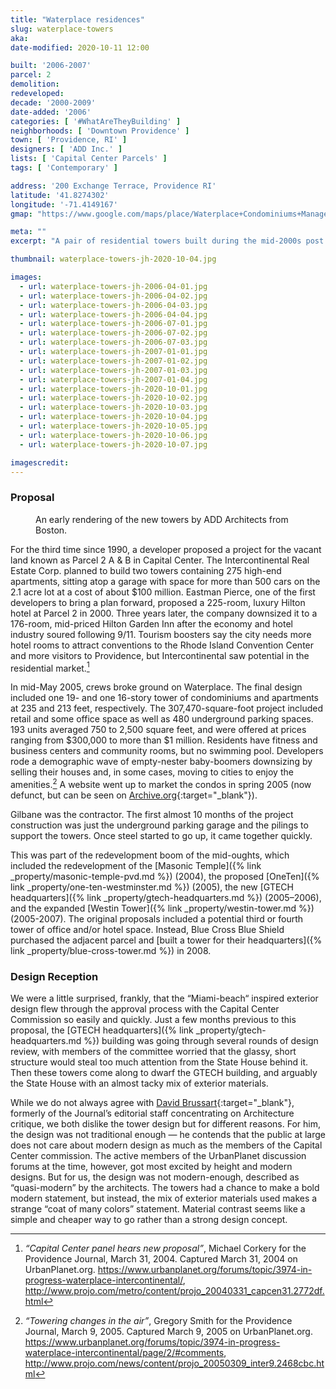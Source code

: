```yaml
---
title: "Waterplace residences"
slug: waterplace-towers
aka:
date-modified: 2020-10-11 12:00

built: '2006-2007'
parcel: 2
demolition: 
redeveloped: 
decade: '2000-2009'
date-added: '2006'
categories: [ '#WhatAreTheyBuilding' ]
neighborhoods: [ 'Downtown Providence' ]
town: [ 'Providence, RI' ]
designers: [ 'ADD Inc.' ]
lists: [ 'Capital Center Parcels' ]
tags: [ 'Contemporary' ]

address: '200 Exchange Terrace, Providence RI'
latitude: '41.8274302'
longitude: '-71.4149167'
gmap: "https://www.google.com/maps/place/Waterplace+Condominiums+Management/@41.8274302,-71.4149167,17z/data=!3m1!4b1!4m5!3m4!1s0x89e44510d089f773:0x3d3045b4eade68c4!8m2!3d41.8274302!4d-71.412728"

meta: ""
excerpt: "A pair of residential towers built during the mid-2000s post 9-11 boom — condos selling at the time for $300k to $1m."

thumbnail: waterplace-towers-jh-2020-10-04.jpg

images:
  - url: waterplace-towers-jh-2006-04-01.jpg
  - url: waterplace-towers-jh-2006-04-02.jpg
  - url: waterplace-towers-jh-2006-04-03.jpg
  - url: waterplace-towers-jh-2006-04-04.jpg
  - url: waterplace-towers-jh-2006-07-01.jpg
  - url: waterplace-towers-jh-2006-07-02.jpg
  - url: waterplace-towers-jh-2006-07-03.jpg
  - url: waterplace-towers-jh-2007-01-01.jpg
  - url: waterplace-towers-jh-2007-01-02.jpg
  - url: waterplace-towers-jh-2007-01-03.jpg
  - url: waterplace-towers-jh-2007-01-04.jpg
  - url: waterplace-towers-jh-2020-10-01.jpg
  - url: waterplace-towers-jh-2020-10-02.jpg
  - url: waterplace-towers-jh-2020-10-03.jpg
  - url: waterplace-towers-jh-2020-10-04.jpg
  - url: waterplace-towers-jh-2020-10-05.jpg
  - url: waterplace-towers-jh-2020-10-06.jpg
  - url: waterplace-towers-jh-2020-10-07.jpg

imagescredit:
---
```


### Proposal 

<figure class="u__img u__img--right" aria-hidden="true">
  <a href="#photo-4">
    <img src="{{ site.propimg_path }}{{ page.slug }}/waterplace003.jpg" alt="" />
  </a>
  <figcaption>An early rendering of the new towers by ADD Architects from Boston.</figcaption>
</figure>

For the third time since 1990, a developer proposed a project for the vacant land known as Parcel 2 A & B in Capital Center. The Intercontinental Real Estate Corp. planned to build two towers containing 275 high-end apartments, sitting atop a garage with space for more than 500 cars on the 2.1 acre lot at a cost of about $100 million. Eastman Pierce, one of the first developers to bring a plan forward, proposed a 225-room, luxury Hilton hotel at Parcel 2 in 2000. Three years later, the company downsized it to a 176-room, mid-priced Hilton Garden Inn after the economy and hotel industry soured following 9/11. Tourism boosters say the city needs more hotel rooms to attract conventions to the Rhode Island Convention Center and more visitors to Providence, but Intercontinental saw potential in the residential market.[^1]

[^1]: _“Capital Center panel hears new proposal”_, Michael Corkery for the Providence Journal, March 31, 2004. Captured March 31, 2004 on UrbanPlanet.org. https://www.urbanplanet.org/forums/topic/3974-in-progress-waterplace-intercontinental/, http://www.projo.com/metro/content/projo_20040331_capcen31.2772df.html

In mid-May 2005, crews broke ground on Waterplace. The final design included one 19- and one 16-story tower of condominiums and apartments at 235 and 213 feet, respectively. The 307,470-square-foot project included retail and some office space as well as 480 underground parking spaces. 193 units averaged 750 to 2,500 square feet, and were offered at prices ranging from $300,000 to more than $1 million. Residents have fitness and business centers and community rooms, but no swimming pool. Developers rode a demographic wave of empty-nester baby-boomers downsizing by selling their houses and, in some cases, moving to cities to enjoy the amenities.[^2] A website went up to market the condos in spring 2005 (now defunct, but can be seen on [Archive.org](//web.archive.org/web/20090414194412/http://www.liveatwaterplace.com/){:target="_blank"}). 

[^2]: _“Towering changes in the air”_, Gregory Smith for the Providence Journal, March 9, 2005. Captured March 9, 2005 on UrbanPlanet.org. https://www.urbanplanet.org/forums/topic/3974-in-progress-waterplace-intercontinental/page/2/#comments, http://www.projo.com/news/content/projo_20050309_inter9.2468cbc.html

Gilbane was the contractor. The first almost 10 months of the project construction was just the underground parking garage and the pilings to support the towers. Once steel started to go up, it came together quickly. 

This was part of the redevelopment boom of the mid-oughts, which included the redevelopment of the [Masonic Temple]({% link _property/masonic-temple-pvd.md %}) (2004), the proposed [OneTen]({% link _property/one-ten-westminster.md %}) (2005), the new [GTECH headquarters]({% link _property/gtech-headquarters.md %}) (2005–2006),  and the expanded [Westin Tower]({% link _property/westin-tower.md %}) (2005-2007). The original proposals included a potential third or fourth tower of office and/or hotel space. Instead, Blue Cross Blue Shield purchased the adjacent parcel and [built a tower for their headquarters]({% link _property/blue-cross-tower.md %}) in 2008. 


### Design Reception

We were a little surprised, frankly, that the “Miami-beach“ inspired exterior design flew through the approval process with the Capital Center Commission so easily and quickly. Just a few months previous to this proposal, the [GTECH headquarters]({% link _property/gtech-headquarters.md %}) building was going through several rounds of design review, with members of the committee worried that the glassy, short structure would steal too much attention from the State House behind it. Then these towers come along to dwarf the GTECH building, and arguably the State House with an almost tacky mix of exterior materials. 

While we do not always agree with [David Brussart](//architecturehereandthere.com/2019/11/29/imagine-all-the-buildings/){:target="_blank"}, formerly of the Journal’s editorial staff concentrating on Architecture critique, we both dislike the tower design but for different reasons. For him, the design was not traditional enough — he contends that the public at large does not care about modern design as much as the members of the Capital Center commission. The active members of the UrbanPlanet discussion forums at the time, however, got most excited by height and modern designs. But for us, the design was not modern-enough, described as “quasi-modern” by the architects. The towers had a chance to make a bold modern statement, but instead, the mix of exterior materials used makes a strange “coat of many colors”  statement. Material contrast seems like a simple and cheaper way to go rather than a strong design concept. 

